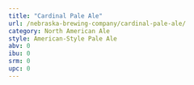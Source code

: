 ```yaml
---
title: "Cardinal Pale Ale"
url: /nebraska-brewing-company/cardinal-pale-ale/
category: North American Ale
style: American-Style Pale Ale
abv: 0
ibu: 0
srm: 0
upc: 0
---
```


